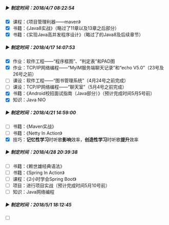 ##### ▶ 制定时间：2018/4/7 08:22:54

- [x] 课程：《项目管理利器——maven》
- [x] 书籍：《Java8实战》（略过了11章以及13章之后部分）
- [x] 书籍：《实现Java高并发程序设计》（略过了的Java8及后续章节）

##### ▶ 制定时间：2018/4/17 14:07:53

- [x] 作业：软件工程——“程序框图”、“判定表”和PAD图
- [x] 作业：TCP/IP网络编程——“MyIM服务端聊天记录”和“echo V5.0”（23号及26号之前）
- [ ] 课设：软件工程——“图书管理系统”（4月24号之前完成）
- [ ] 课设：TCP/IP网络编程——“聊天室”（5月4号之前完成）
- [x] 书籍：《Android校招面试指南（Java部分）》（预计完成时间5月5号前）
- [x] 知识：Java NIO

##### ▶ 制定时间：2018/4/21 14:59:00

- [ ] 书籍：《Maven实战》
- [ ] 书籍：《Netty In Action》
- [x] 技巧：**记忆性学习**时听歌**影响**效率，**创造性学习**时听歌**提升**效率

##### ▶ 制定时间：2018/4/28 20:39:38

- [ ] 书籍：《赖世雄经典语法》
- [ ] 书籍：《Spring In Action》
- [ ] 课程：《2小时学会Spring Boot》
- [ ] 项目：进行项目实战（预计完成时间5月10号前）
- [ ] 知识：Java网络编程

##### ▶ 制定时间：2018/5/1 18:12:45

- [ ] ​